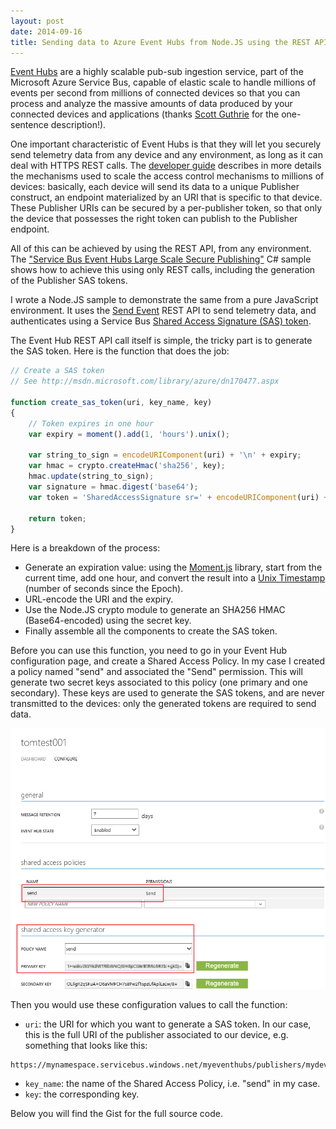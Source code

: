 ```yaml
---
layout: post
date: 2014-09-16
title: Sending data to Azure Event Hubs from Node.JS using the REST API
---
```


[Event Hubs](http://azure.microsoft.com/en-us/services/event-hubs/) are a highly scalable pub-sub ingestion service, part of the Microsoft Azure Service Bus, capable of elastic scale to handle millions of events per second from millions of connected devices so that you can process and analyze the massive amounts of data produced by your connected devices and applications (thanks [Scott Guthrie](http://weblogs.asp.net/scottgu/azure-virtual-machine-machine-learning-iot-event-ingestion-mobile-sql-redis-sdk-improvements) for the one-sentence description!).

One important characteristic of Event Hubs is that they will let you securely send telemetry data from any device and any environment, as long as it can deal with HTTPS REST calls. The [developer guide](http://msdn.microsoft.com/en-us/library/azure/dn789972.aspx) describes in more details the mechanisms used to scale the access control mechanisms to millions of devices: basically, each device will send its data to a unique Publisher construct, an endpoint materialized by an URI that is specific to that device. These Publisher URIs can be secured by a per-publisher token, so that only the device that possesses the right token can publish to the Publisher endpoint.

All of this can be achieved by using the REST API, from any environment. The ["Service Bus Event Hubs Large Scale Secure Publishing"](http://code.msdn.microsoft.com/windowsazure/Service-Bus-Event-Hub-99ce67ab) C# sample shows how to achieve this using only REST calls, including the generation of the Publisher SAS tokens.

I wrote a Node.JS sample to demonstrate the same from a pure JavaScript environment. It uses the [Send Event](http://msdn.microsoft.com/en-us/library/azure/dn790664.aspx) REST API to send telemetry data, and authenticates using a Service Bus [Shared Access Signature (SAS) token](http://msdn.microsoft.com/en-us/library/azure/dn170477.aspx).

The Event Hub REST API call itself is simple, the tricky part is to generate the SAS token. Here is the function that does the job:

```javascript
// Create a SAS token
// See http://msdn.microsoft.com/library/azure/dn170477.aspx

function create_sas_token(uri, key_name, key)
{
    // Token expires in one hour
    var expiry = moment().add(1, 'hours').unix();

    var string_to_sign = encodeURIComponent(uri) + '\n' + expiry;
    var hmac = crypto.createHmac('sha256', key);
    hmac.update(string_to_sign);
    var signature = hmac.digest('base64');
    var token = 'SharedAccessSignature sr=' + encodeURIComponent(uri) + '&sig=' + encodeURIComponent(signature) + '&se=' + expiry + '&skn=' + key_name;

    return token;
}
```

Here is a breakdown of the process:

- Generate an expiration value: using the [Moment.js](http://momentjs.com/) library, start from the current time, add one hour, and convert the result into a [Unix Timestamp](http://en.wikipedia.org/wiki/Unix_time) (number of seconds since the Epoch).
- URL-encode the URI and the expiry.
- Use the Node.JS crypto module to generate an SHA256 HMAC (Base64-encoded) using the secret key.
- Finally assemble all the components to create the SAS token.

Before you can use this function, you need to go in your Event Hub configuration page, and create a Shared Access Policy. In my case I created a policy named "send" and associated the "Send" permission. This will generate two secret keys associated to this policy (one primary and one secondary). These keys are used to generate the SAS tokens, and are never transmitted to the devices: only the generated tokens are required to send data.

![Event Hub Shared Access Policy](/images/event_hub_sas.png)

Then you would use these configuration values to call the function:

- `uri`: the URI for which you want to generate a SAS token. In our case, this is the full URI of the publisher associated to our device, e.g. something that looks like this:

```
https://mynamespace.servicebus.windows.net/myeventhubs/publishers/mydevice/messages
```

- `key_name`: the name of the Shared Access Policy, i.e. "send" in my case.
- `key`: the corresponding key.

Below you will find the Gist for the full source code.

<script src="https://gist.github.com/tomconte/b06f8bb1c5c036e8047c.js"></script>
